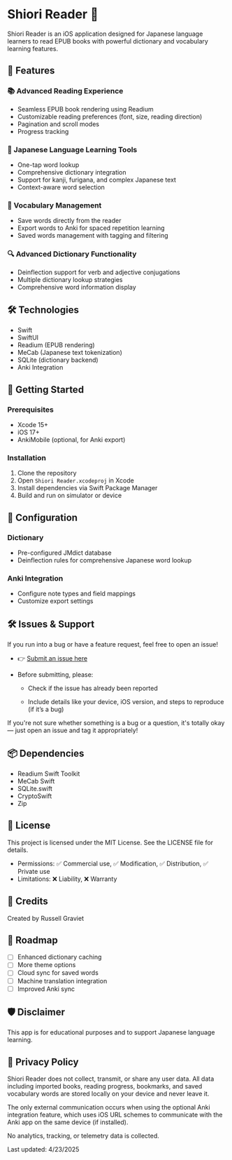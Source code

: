 # Shiori Reader 📖

Shiori Reader is an iOS application designed for Japanese language learners to read EPUB books with powerful dictionary and vocabulary learning features.

## 🌟 Features

### 📚 Advanced Reading Experience
- Seamless EPUB book rendering using Readium
- Customizable reading preferences (font, size, reading direction)
- Pagination and scroll modes
- Progress tracking

### 📖 Japanese Language Learning Tools
- One-tap word lookup
- Comprehensive dictionary integration
- Support for kanji, furigana, and complex Japanese text
- Context-aware word selection

### 🧠 Vocabulary Management
- Save words directly from the reader
- Export words to Anki for spaced repetition learning
- Saved words management with tagging and filtering

### 🔍 Advanced Dictionary Functionality
- Deinflection support for verb and adjective conjugations
- Multiple dictionary lookup strategies
- Comprehensive word information display

## 🛠 Technologies

- Swift
- SwiftUI
- Readium (EPUB rendering)
- MeCab (Japanese text tokenization)
- SQLite (dictionary backend)
- Anki Integration

## 🚀 Getting Started

### Prerequisites
- Xcode 15+
- iOS 17+
- AnkiMobile (optional, for Anki export)

### Installation
1. Clone the repository
2. Open `Shiori Reader.xcodeproj` in Xcode
3. Install dependencies via Swift Package Manager
4. Build and run on simulator or device

## 🔧 Configuration

### Dictionary
- Pre-configured JMdict database
- Deinflection rules for comprehensive Japanese word lookup

### Anki Integration
- Configure note types and field mappings
- Customize export settings

## 🛠 Issues & Support
If you run into a bug or have a feature request, feel free to open an issue!

- 👉 [Submit an issue here](https://github.com/russgrav/Shiori-Reader/issues)

- Before submitting, please:

  - Check if the issue has already been reported

  - Include details like your device, iOS version, and steps to reproduce (if it’s a bug)

If you're not sure whether something is a bug or a question, it's totally okay — just open an issue and tag it appropriately!

## 📦 Dependencies
- Readium Swift Toolkit
- MeCab Swift
- SQLite.swift
- CryptoSwift
- Zip

## 📄 License
This project is licensed under the MIT License. See the LICENSE file for details.
- Permissions: ✅ Commercial use, ✅ Modification, ✅ Distribution, ✅ Private use
- Limitations: ❌ Liability, ❌ Warranty

## 👥 Credits
Created by Russell Graviet

## 🎯 Roadmap
- [ ] Enhanced dictionary caching
- [ ] More theme options
- [ ] Cloud sync for saved words
- [ ] Machine translation integration
- [ ] Improved Anki sync

## 🛡 Disclaimer
This app is for educational purposes and to support Japanese language learning.

## 👤 Privacy Policy
Shiori Reader does not collect, transmit, or share any user data. All data including imported books, reading progress, bookmarks, and saved vocabulary words are stored locally on your device and never leave it.

The only external communication occurs when using the optional Anki integration feature, which uses iOS URL schemes to communicate with the Anki app on the same device (if installed).

No analytics, tracking, or telemetry data is collected.

Last updated: 4/23/2025
